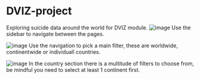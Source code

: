 # DVIZ-project
Exploring suicide data around the world for DVIZ module.
![image](https://github.com/DaWelli/DVIZ-project/assets/167629897/85ed6888-8088-403f-8db9-7be063c01bcd)
Use the sidebar to navigate between the pages.

![image](https://github.com/DaWelli/DVIZ-project/assets/167629897/c12d4ff2-544b-4077-970a-f3dea99e8ac5)
Use the navigation to pick a main filter, these are worldwide, continentwide or individuall countries.

![image](https://github.com/DaWelli/DVIZ-project/assets/167629897/acf49b86-737e-45f1-ac4c-de5a2a36a1b7)
In the country section there is a multitude of filters to choose from, be mindful you need to select at least 1 continent first.
